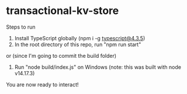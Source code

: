# transactional-kv-store

Steps to run

1. Install TypeScript globally (npm i -g typescript@4.3.5)
2. In the root directory of this repo, run "npm run start"

or (since I'm going to commit the build folder)

1. Run "node build/index.js" on Windows (note: this was built with node v14.17.3)

You are now ready to interact!
